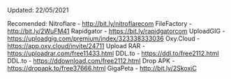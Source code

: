 Updated: 22/05/2021

Recomended:
Nitroflare - http://bit.ly/nitroflarecom
FileFactory - http://bit.ly/2WuFM41
Rapidgator - https://bit.ly/rapidgatorcom
UploadGIG - https://uploadgig.com/premium/index/323338333036
Oxy.Cloud - https://app.oxy.cloud/invite/24711
Upload RAR - https://uploadrar.com/free11433.html
DDL.to - https://ddl.to/free2112.html
DDL.to - https://ddownload.com/free2112.html
Drop APK - https://dropapk.to/free37666.html
GigaPeta - http://bit.ly/2SkoxiC
